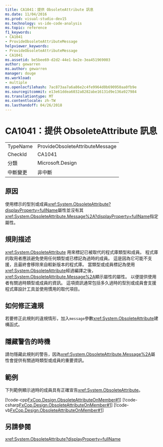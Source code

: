 ```yaml
---
title: CA1041：提供 ObsoleteAttribute 訊息
ms.date: 11/04/2016
ms.prod: visual-studio-dev15
ms.technology: vs-ide-code-analysis
ms.topic: reference
f1_keywords:
- CA1041
- ProvideObsoleteAttributeMessage
helpviewer_keywords:
- ProvideObsoleteAttributeMessage
- CA1041
ms.assetid: be5bee69-d2d2-44e1-be2e-3ea451969003
author: gewarren
ms.author: gewarren
manager: douge
ms.workload:
- multiple
ms.openlocfilehash: 7ac873aa7a6a86e2c4fe9964d0b690950aa0fb9e
ms.sourcegitcommit: e13e61ddea6032a8282abe16131d9e136a927984
ms.translationtype: MT
ms.contentlocale: zh-TW
ms.lasthandoff: 04/26/2018
---
```

# <a name="ca1041-provide-obsoleteattribute-message"></a>CA1041：提供 ObsoleteAttribute 訊息
|||
|-|-|
|TypeName|ProvideObsoleteAttributeMessage|
|CheckId|CA1041|
|分類|Microsoft.Design|
|中斷變更|非中斷|

## <a name="cause"></a>原因
 使用標示的型別或成員<xref:System.ObsoleteAttribute?displayProperty=fullName>屬性並沒有其<xref:System.ObsoleteAttribute.Message%2A?displayProperty=fullName>指定屬性。

## <a name="rule-description"></a>規則描述
 <xref:System.ObsoleteAttribute> 用來標記已被取代的程式庫類型和成員。 程式庫的取用者應該避免使用任何類型或已標記為過時的成員。 這是因為它可能不支援，且最終會移除來自較新版本的程式庫。 當類型或成員標記為使用<xref:System.ObsoleteAttribute>經過編譯之後，<xref:System.ObsoleteAttribute.Message%2A>顯示屬性的屬性。 以便提供使用者有關過時類型或成員的資訊。 這項資訊通常包括多久過時的型別或成員會支援程式庫設計工具並使用慣用的取代項目。

## <a name="how-to-fix-violations"></a>如何修正違規
 若要修正此規則的違規情形，加入`message`參數<xref:System.ObsoleteAttribute>建構函式。

## <a name="when-to-suppress-warnings"></a>隱藏警告的時機
 請勿隱藏此規則的警告，因為<xref:System.ObsoleteAttribute.Message%2A>屬性會提供有關過時類型或成員的重要資訊。

## <a name="example"></a>範例
 下列範例顯示過時的成員具有正確宣告<xref:System.ObsoleteAttribute>。

 [!code-cpp[FxCop.Design.ObsoleteAttributeOnMember#1](../code-quality/codesnippet/CPP/ca1041-provide-obsoleteattribute-message_1.cpp)]
 [!code-csharp[FxCop.Design.ObsoleteAttributeOnMember#1](../code-quality/codesnippet/CSharp/ca1041-provide-obsoleteattribute-message_1.cs)]
 [!code-vb[FxCop.Design.ObsoleteAttributeOnMember#1](../code-quality/codesnippet/VisualBasic/ca1041-provide-obsoleteattribute-message_1.vb)]

## <a name="see-also"></a>另請參閱
 <xref:System.ObsoleteAttribute?displayProperty=fullName>